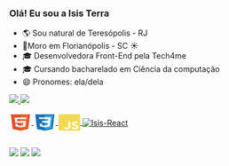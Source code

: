 ### Olá! Eu sou a Isis Terra
- 🌎 Sou natural de Teresópolis - RJ
- 📍Moro em Florianópolis - SC ☀️
- 🎓 Desenvolvedora Front-End pela Tech4me
- 🎓 Cursando bacharelado em Ciência da computação
- 😄 Pronomes: ela/dela

<div>
  <a href="https://github.com/IsisTerra">
    <img height="180em" src="https://github-readme-stats.vercel.app/api?username=IsisTerra&show_icons=true&theme=radical"/>
    <img height="180em" src="https://github-readme-stats.vercel.app/api/top-langs/?username=IsisTerra&layout=compact&langs_count-16&theme=radical"/>
</div>

<div style="display: inline_block"><br>
  <img align="center" alt="Isis-HTML" height="30" width="40" src="https://raw.githubusercontent.com/devicons/devicon/master/icons/html5/html5-original.svg">
  <img align="center" alt="Isis-CSS" height="30" width="40" src="https://raw.githubusercontent.com/devicons/devicon/master/icons/css3/css3-original.svg">
  <img align="center" alt="Isis-Js" height="30" width="40" src="https://raw.githubusercontent.com/devicons/devicon/master/icons/javascript/javascript-plain.svg">
   <img align="center" alt="Isis-React" height="30" width="40" src="https://cdn.jsdelivr.net/gh/devicons/devicon@latest/icons/react/react-original.svg">
</div>
  
  ##
 
<div> 
  <a href="https://instagram.com/isisterrag" target="_blank"><img src="https://img.shields.io/badge/-Instagram-%23E4405F?style=for-the-badge&logo=instagram&logoColor=white" target="_blank"></a>
  <a href = "mailto:isis_gandra@hotmail.com"><img src="https://img.shields.io/badge/Microsoft_Outlook-0078D4?style=for-the-badge&logo=microsoft-outlook&logoColor=white" target="_blank"></a>
  <a href="https://www.linkedin.com/in/isis-terra-9027bb189" target="_blank"><img src="https://img.shields.io/badge/-LinkedIn-%230077B5?style=for-the-badge&logo=linkedin&logoColor=white" target="_blank"></a> 
